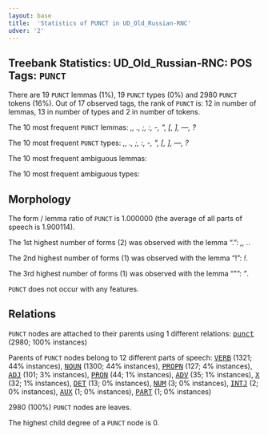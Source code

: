 ```yaml
---
layout: base
title:  'Statistics of PUNCT in UD_Old_Russian-RNC'
udver: '2'
---
```


## Treebank Statistics: UD_Old_Russian-RNC: POS Tags: `PUNCT`

There are 19 `PUNCT` lemmas (1%), 19 `PUNCT` types (0%) and 2980 `PUNCT` tokens (16%).
Out of 17 observed tags, the rank of `PUNCT` is: 12 in number of lemmas, 13 in number of types and 2 in number of tokens.

The 10 most frequent `PUNCT` lemmas: <em>,, ., ;, :, -, ", [, ], —, ?</em>

The 10 most frequent `PUNCT` types:  <em>,, ., ;, :, -, ", [, ], —, ?</em>

The 10 most frequent ambiguous lemmas: 

The 10 most frequent ambiguous types:  



## Morphology

The form / lemma ratio of `PUNCT` is 1.000000 (the average of all parts of speech is 1.900114).

The 1st highest number of forms (2) was observed with the lemma “.”: <em>,, .</em>.

The 2nd highest number of forms (1) was observed with the lemma “!”: <em>!</em>.

The 3rd highest number of forms (1) was observed with the lemma “"”: <em>"</em>.

`PUNCT` does not occur with any features.


## Relations

`PUNCT` nodes are attached to their parents using 1 different relations: <tt><a href="orv_rnc-dep-punct.html">punct</a></tt> (2980; 100% instances)

Parents of `PUNCT` nodes belong to 12 different parts of speech: <tt><a href="orv_rnc-pos-VERB.html">VERB</a></tt> (1321; 44% instances), <tt><a href="orv_rnc-pos-NOUN.html">NOUN</a></tt> (1300; 44% instances), <tt><a href="orv_rnc-pos-PROPN.html">PROPN</a></tt> (127; 4% instances), <tt><a href="orv_rnc-pos-ADJ.html">ADJ</a></tt> (101; 3% instances), <tt><a href="orv_rnc-pos-PRON.html">PRON</a></tt> (44; 1% instances), <tt><a href="orv_rnc-pos-ADV.html">ADV</a></tt> (35; 1% instances), <tt><a href="orv_rnc-pos-X.html">X</a></tt> (32; 1% instances), <tt><a href="orv_rnc-pos-DET.html">DET</a></tt> (13; 0% instances), <tt><a href="orv_rnc-pos-NUM.html">NUM</a></tt> (3; 0% instances), <tt><a href="orv_rnc-pos-INTJ.html">INTJ</a></tt> (2; 0% instances), <tt><a href="orv_rnc-pos-AUX.html">AUX</a></tt> (1; 0% instances), <tt><a href="orv_rnc-pos-PART.html">PART</a></tt> (1; 0% instances)

2980 (100%) `PUNCT` nodes are leaves.

The highest child degree of a `PUNCT` node is 0.

